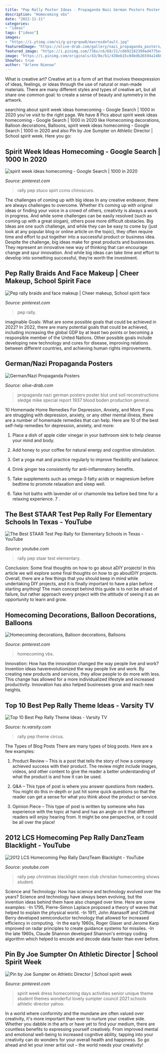 ```yaml
---
title: "Pep Rally Poster Ideas - Propaganda Nazi German Posters Poster Blut Und Soil Reconstructions Sledge Mike Special Report 1937 Blood Boden Production General"
description: "Homecoming vbs"
date: "2022-11-11"
categories:
- "ideas"
tags: ["ideas"]
images:
- "https://i.ytimg.com/vi/g-pzrgrqow0/maxresdefault.jpg"
featuredImage: "https://olive-drab.com/gallery/nazi_propaganda_posters/gp0033.jpg"
featured_image: "https://i.pinimg.com/736x/c6/69/21/c6692182399ad4775e4001258bc42ee9.jpg"
image: "https://i.pinimg.com/originals/43/8e/b1/438eb15c04bdb26594a146019e6db6c8.jpg"
ShowToc: true
author: "Arlene Nienow"
---
```



What is creative art?
Creative art is a form of art that involves theexpression of ideas, feelings, or ideas through the use of natural or man-made materials. There are many different styles and types of creative art, but all share one common goal: to create a sense of beauty and symmetry in the artwork.

	

		
searching about spirit week ideas homecoming - Google Search | 1000 in 2020 you've visit to the right page. We have 8 Pics about spirit week ideas homecoming - Google Search | 1000 in 2020 like Homecoming decorations, Balloon decorations, Balloons, spirit week ideas homecoming - Google Search | 1000 in 2020 and also Pin by Joe Sumpter on Athletic Director | School spirit week. Here you go:
		
    
## Spirit Week Ideas Homecoming - Google Search | 1000 In 2020

<img loading=lazy src="https://i.pinimg.com/736x/c6/69/21/c6692182399ad4775e4001258bc42ee9.jpg" onerror="this.onerror=null;this.src='https://tse4.mm.bing.net/th?id=OIP.yg7B8T7Egs9ONYsKftBvQwHaJ4&amp;pid=15.1';" alt="spirit week ideas homecoming - Google Search | 1000 in 2020">

_Source: pinterest.com_

>rally pep stuco spirt ccms chiroscuro. 

	

The challenges of coming up with big ideas
In any creative endeavor, there are always challenges to overcome. Whether it’s coming up with original ideas or finding your voice in a crowd of others, creativity is always a work in progress. And while some challenges can be easily resolved (such as coming up with a great slogan), others pose more difficult obstacles. Big Ideas are one such challenge, and while they can be easy to come by (just look at any popular blog or online article on the topic), they often require time and effort to put together into a successful product or business idea.
Despite the challenge, big ideas make for great products and businesses. They represent an innovative new way of thinking that can encourage change and spur innovation. And while big ideas can take time and effort to develop into something successful, they’re worth the investment.

    
## Pep Rally Braids And Face Makeup | Cheer Makeup, School Spirit Face

<img loading=lazy src="https://i.pinimg.com/originals/56/a6/58/56a658c46db5984abe0f2572dfa998cd.jpg" onerror="this.onerror=null;this.src='https://tse3.mm.bing.net/th?id=OIP.IsRitSEZIoERwqvH_EkEbwHaNJ&amp;pid=15.1';" alt="Pep rally braids and face makeup | Cheer makeup, School spirit face">

_Source: pinterest.com_

>pep rally. 

	

imaginable Goals: What are some possible goals that could be achieved in 2022?
In 2022, there are many potential goals that could be achieved, including increasing the global GDP by at least two points or becoming a responsible member of the United Nations. Other possible goals include developing new technology and cures for disease, improving relations between different countries, and achieving human rights improvements.

    
## German/Nazi Propaganda Posters

<img loading=lazy src="https://olive-drab.com/gallery/nazi_propaganda_posters/gp0033.jpg" onerror="this.onerror=null;this.src='https://tse4.mm.bing.net/th?id=OIP.LJyJejN-F8QDWw-xTrIwMgHaKa&amp;pid=15.1';" alt="German/Nazi Propaganda Posters">

_Source: olive-drab.com_

>propaganda nazi german posters poster blut und soil reconstructions sledge mike special report 1937 blood boden production general. 

	

10 Homemade Home Remedies For Depression, Anxiety, and More
If you are struggling with depression, anxiety, or any other mental illness, there are a number of homemade remedies that can help. Here are 10 of the best self-help remedies for depression, anxiety, and more:
1. Place a dish of apple cider vinegar in your bathroom sink to help cleanse your mind and body.

2. Add honey to your coffee for natural energy and cognitive stimulation.

3. Get a yoga mat and practice regularly to improve flexibility and balance.

4. Drink ginger tea consistently for anti-inflammatory benefits.

5. Take supplements such as omega-3 fatty acids or magnesium before bedtime to promote relaxation and sleep well.

6. Take hot baths with lavender oil or chamomile tea before bed time for a relaxing experience.      7 .

    
## The Best STAAR Test Pep Rally For Elementary Schools In Texas - YouTube

<img loading=lazy src="https://i.ytimg.com/vi/g-pzrgrqow0/maxresdefault.jpg" onerror="this.onerror=null;this.src='https://tse4.mm.bing.net/th?id=OIP.hu32__XssuRhWP8sUACz-QHaEK&amp;pid=15.1';" alt="The Best STAAR Test Pep Rally for Elementary Schools in Texas - YouTube">

_Source: youtube.com_

>rally pep staar test elementary. 

	

Conclusion: Some final thoughts on how to go about aDIY projects!
In this article we will explore some final thoughts on how to go aboutDIY projects. Overall, there are a few things that you should keep in mind while undertaking DIY projects, and it is finally important to have a plan before starting anything! The main concept behind this guide is to not be afraid of failure, but rather approach every project with the attitude of seeing it as an opportunity to learn and grow.

    
## Homecoming Decorations, Balloon Decorations, Balloons

<img loading=lazy src="https://i.pinimg.com/originals/43/8e/b1/438eb15c04bdb26594a146019e6db6c8.jpg" onerror="this.onerror=null;this.src='https://tse3.mm.bing.net/th?id=OIP.z8Gup1Z4EhBb84SDZvOPFwHaJ5&amp;pid=15.1';" alt="Homecoming decorations, Balloon decorations, Balloons">

_Source: pinterest.com_

>homecoming vbs. 

	

Innovation: How has the innovation changed the way people live and work?
Invention ideas haverevolutionized the way people live and work. By creating new products and services, they allow people to do more with less. This change has allowed for a more individualized lifestyle and increased productivity. Innovation has also helped businesses grow and reach new heights.

    
## Top 10 Best Pep Rally Theme Ideas - Varsity TV

<img loading=lazy src="https://d2hj1hh0fn56bc.cloudfront.net/5b917ee8b0246.png?width=680" onerror="this.onerror=null;this.src='https://tse4.mm.bing.net/th?id=OIP.IDZHdXiQr8ffKOhWUh_oDwHaEJ&amp;pid=15.1';" alt="Top 10 Best Pep Rally Theme Ideas - Varsity TV">

_Source: tv.varsity.com_

>rally pep theme circus. 

	

The Types of Blog Posts
There are many types of blog posts. Here are a few examples:
1. Product Review – This is a post that tells the story of how a company achieved success with their product. The review might include images, videos, and other content to give the reader a better understanding of what the product is and how it can be used.

2. Q&A – This type of post is where you answer questions from readers. You might do this in-depth or just hit some quick questions so that the reader can get a sense for what you think about the product or service.

3. Opinion Piece – This type of post is written by someone who has experience with the topic at hand and has an angle on it that different readers will enjoy hearing from. It might be one perspective, or it could be all over the place!


    
## 2012 LCS Homecoming Pep Rally DanzTeam Blacklight - YouTube

<img loading=lazy src="https://i.ytimg.com/vi/RpmXcQGioEM/maxresdefault.jpg" onerror="this.onerror=null;this.src='https://tse4.mm.bing.net/th?id=OIP.nTqg2ak880SpEVZYTh6FTwHaEK&amp;pid=15.1';" alt="2012 LCS Homecoming Pep Rally DanzTeam Blacklight - YouTube">

_Source: youtube.com_

>rally pep christmas blacklight neon club christian homecoming shows student. 

	

Science and Technology: How has science and technology evolved over the years?
Science and technology have always been evolving, but the invention ideas behind them have also changed over time. Here are some examples: 
-In 1795, Pierre-Simon Laplace proposed a theory of waves that helped to explain the physical world. 
-In 1911, John Atanasoff and Clifford Berry developed semiconductor technology that allowed for increased efficiency in computing. 
-In the early 1960s, Roger Glaser and Jerome Karp improved on radar principles to create guidance systems for missiles.
-In the late 1960s, Claude Shannon developed Shannon's entropy coding algorithm which helped to encode and decode data faster than ever before.

    
## Pin By Joe Sumpter On Athletic Director | School Spirit Week

<img loading=lazy src="https://i.pinimg.com/originals/2c/e6/51/2ce6514b023e7f6a3794ab9569351f27.jpg" onerror="this.onerror=null;this.src='https://tse3.mm.bing.net/th?id=OIP.Zkhm4oZi0I0Qhye8Xp_D8gHaFj&amp;pid=15.1';" alt="Pin by Joe Sumpter on Athletic Director | School spirit week">

_Source: pinterest.com_

>spirit week dress homecoming days activities senior unique theme student themes wonderful lovely sumpter council 2021 schools athletic director yahoo. 

	

In a world where conformity and the mundane are often valued over creativity, it's more important than ever to nurture your creative side. Whether you dabble in the arts or have yet to find your medium, there are countless benefits to expressing yourself creatively. From improved mental and emotional well-being to increased cognitive ability, tapping into your creativity can do wonders for your overall health and happiness. So go ahead and let your inner artist out – the world needs your creativity!

